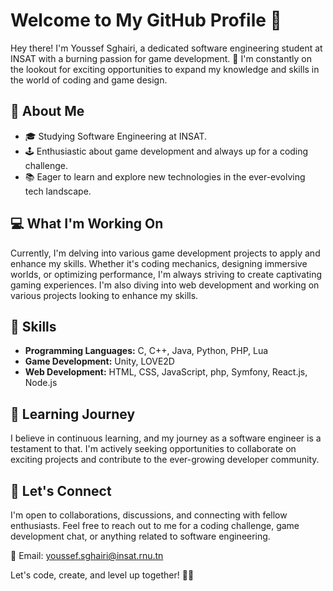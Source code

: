 # Welcome to My GitHub Profile 👋

Hey there! I'm Youssef Sghairi, a dedicated software engineering student at INSAT with a burning passion for game development. 🚀 I'm constantly on the lookout for exciting opportunities to expand my knowledge and skills in the world of coding and game design.

## 🌟 About Me

- 🎓 Studying Software Engineering at INSAT.
- 🕹️ Enthusiastic about game development and always up for a coding challenge.
- 📚 Eager to learn and explore new technologies in the ever-evolving tech landscape.

## 💻 What I'm Working On

Currently, I'm delving into various game development projects to apply and enhance my skills. Whether it's coding mechanics, designing immersive worlds, or optimizing performance, I'm always striving to create captivating gaming experiences.
I'm also diving into web development and working on various projects looking to enhance my skills.

## 🚀 Skills

- **Programming Languages:** C, C++, Java, Python, PHP, Lua
- **Game Development:** Unity, LOVE2D 
- **Web Development:** HTML, CSS, JavaScript, php, Symfony, React.js, Node.js

## 🌱 Learning Journey

I believe in continuous learning, and my journey as a software engineer is a testament to that. I'm actively seeking opportunities to collaborate on exciting projects and contribute to the ever-growing developer community.

## 🤝 Let's Connect

I'm open to collaborations, discussions, and connecting with fellow enthusiasts. Feel free to reach out to me for a coding challenge, game development chat, or anything related to software engineering.

📧 Email: youssef.sghairi@insat.rnu.tn

Let's code, create, and level up together! 🚀✨
